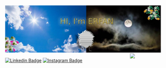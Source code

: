 ![Header image](https://raw.githubusercontent.com/erfan-bagus/erfan-bagus/main/assets/GitHub_Header.jpg)
<img align='right' src='https://media.giphy.com/media/52Ywm818WNeuI/giphy.gif' width='100"'>


[![Linkedin Badge](https://img.shields.io/badge/-Erfan%20Bagus-blue?style=flat-square&logo=Linkedin&logoColor=white&link=https://www.linkedin.com/in/erfan-bagus-200743149/)](https://www.linkedin.com/in/erfan-bagus-200743149/)
[![Instagram Badge](https://img.shields.io/badge/-Erfan%20Bagus-e4405f?style=flat-square&logo=Instagram&logoColor=white&link=https://www.instagram.com/erfan_bagus/)](https://www.instagram.com/erfan_bagus/)